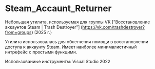 # Steam_Accaunt_Returner
Небольшая утилита, используемая для группы VK ["Восстановление аккаунтов Steam | Trash Destroyer"] (https://vk.com/trashdestroyer?from=groups) (2025 г.)

Утилита использовалась для облегчения помощи в восстановлении доступа к аккаунту Steam.
Имеет наиболее минималистичный интрефейс с простыми функцими.


Использованиые инструменты: Visual Studio 2022
